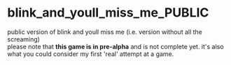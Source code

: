 # blink_and_youll_miss_me_PUBLIC
public version of blink and youll miss me (i.e. version without all the screaming)  
please note that **this game is in pre-alpha** and is not complete yet. it's also what you could consider my first 'real' attempt at a game.
